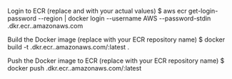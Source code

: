 Login to ECR (replace and with your actual values)
$ aws ecr get-login-password --region | docker login --username AWS --password-stdin .dkr.ecr..amazonaws.com

Build the Docker image (replace with your ECR repository name)
$ docker build -t .dkr.ecr..amazonaws.com/:latest .

Push the Docker image to ECR (replace with your ECR repository name)
$ docker push .dkr.ecr..amazonaws.com/:latest
